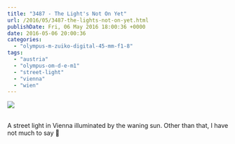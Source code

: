 ```yaml
---
title: "3487 - The Light's Not On Yet"
url: /2016/05/3487-the-lights-not-on-yet.html
publishDate: Fri, 06 May 2016 18:00:36 +0000
date: 2016-05-06 20:00:36
categories: 
  - "olympus-m-zuiko-digital-45-mm-f1-8"
tags: 
  - "austria"
  - "olympus-om-d-e-m1"
  - "street-light"
  - "vienna"
  - "wien"
---
```

<div class="container">
<div class="center"><a target="_blank" href="https://d25zfm9zpd7gm5.cloudfront.net/1200x1200/2016/20160208_161455_lr.jpg"><img class="webfeedsFeaturedVisual" src="https://d25zfm9zpd7gm5.cloudfront.net/0600x0600/2016/20160208_161455_lr.jpg" /></a></div>
</div>
<br />

A street light in Vienna illuminated by the waning sun. Other than that, I have not much to say 🙂
